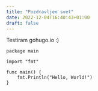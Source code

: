 ```yaml
---
title: "Pozdravljen svet"
date: 2022-12-04T16:40:43+01:00
draft: false
---
```


Testiram gohugo.io :)

```
package main

import "fmt"

func main() {
    fmt.Println("Hello, World!")
}
```